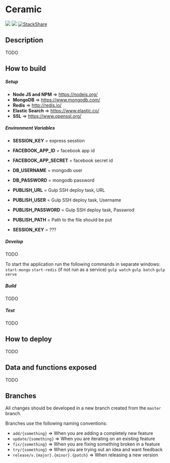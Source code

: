# Ceramic
![](https://travis-ci.org/Axodoss/Ceramic.svg)
![](https://david-dm.org/Axodoss/Ceramic.svg)
[![StackShare](http://img.shields.io/badge/tech-stack-0690fa.svg?style=flat)](http://stackshare.io/Axodoss/ceramic)

## Description
TODO

## How to build
##### Setup
* **Node JS and NPM** => https://nodejs.org/
* **MongoDB** => https://www.mongodb.com/
* **Redis** => http://redis.io/
* **Elastic Search** => https://www.elastic.co/
* **SSL** => https://www.openssl.org/

##### Environment Variables
* **SESSION_KEY** = express sesstion
* **FACEBOOK_APP_ID** = facebook app id
* **FACEBOOK_APP_SECRET** = facebook secret id
* **DB_USERNAME** = mongodb user
* **DB_PASSWORD** = mongodb password

* **PUBLISH_URL** = Gulp SSH deploy task, URL
* **PUBLISH_USER** =  Gulp SSH deploy task, Username
* **PUBLISH_PASSWORD** =  Gulp SSH deploy task, Passwrod
* **PUBLISH_PATH** = Path to the file should be put

* **SESSION_KEY** = ???

##### Develop
TODO

To start the application run the following commands in separate windows:
`start-mongo`
`start-redis` (if not run as a service)
`gulp watch`
`gulp batch`
`gulp serve`

##### Build
TODO

##### Test
TODO

## How to deploy
TODO

## Data and functions exposed
TODO

## Branches
All changes should be developed in a new branch created from the `master` branch.

Branches use the following naming conventions:
* `add/{something}` => When you are adding a completely new feature
* `update/{something}` => When you are iterating on an existing feature
* `fix/{something}` => When you are fixing something broken in a feature
* `try/{something}` => When you are trying out an idea and want feedback
* `release/v.{major}.{minor}.{patch}` => When releasing a new version
